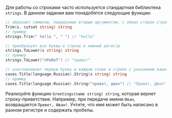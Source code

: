 Для работы со строками часто используется стандартная библиотека `strings`. В данном задании вам понадобятся следующие функции:

```go
// обрезает символы, переданные вторым аргументом, с обеих сторон строки
Trim(s, cutset string) string
// пример
strings.Trim(" hello ", " ") // "hello"

// преобразует все буквы в строке в нижний регистр
strings.ToLower(s string) string
// пример
strings.ToLower("пРиВеТ") // "привет"

// озаглавливает первую букву в каждом слове в строке с указанием языка
cases.Title(language.Russian).String(s string) string
// пример
cases.Title(language.Russian).String("привет, джон") // "Привет, Джон"
```

Реализуйте функцию `Greetings(name string) string`, которая вернет строку-приветствие. Например, при передаче имени `Иван`, возвращается `Привет, Иван!`. Учтите, что имя может быть написано в разном регистре и содержать пробелы.

